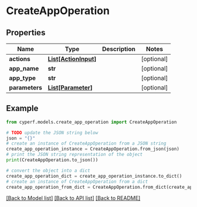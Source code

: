 # CreateAppOperation


## Properties

Name | Type | Description | Notes
------------ | ------------- | ------------- | -------------
**actions** | [**List[ActionInput]**](ActionInput.md) |  | [optional] 
**app_name** | **str** |  | [optional] 
**app_type** | **str** |  | [optional] 
**parameters** | [**List[Parameter]**](Parameter.md) |  | [optional] 

## Example

```python
from cyperf.models.create_app_operation import CreateAppOperation

# TODO update the JSON string below
json = "{}"
# create an instance of CreateAppOperation from a JSON string
create_app_operation_instance = CreateAppOperation.from_json(json)
# print the JSON string representation of the object
print(CreateAppOperation.to_json())

# convert the object into a dict
create_app_operation_dict = create_app_operation_instance.to_dict()
# create an instance of CreateAppOperation from a dict
create_app_operation_from_dict = CreateAppOperation.from_dict(create_app_operation_dict)
```
[[Back to Model list]](../README.md#documentation-for-models) [[Back to API list]](../README.md#documentation-for-api-endpoints) [[Back to README]](../README.md)


